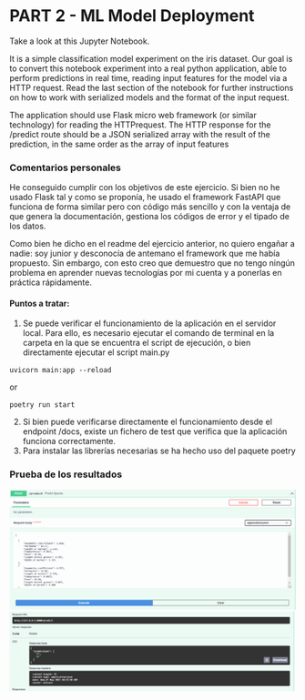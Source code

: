 # PART 2 - ML Model Deployment

Take a look at this Jupyter Notebook.

It is a simple classification model experiment on the iris dataset. Our goal is to
convert this notebook experiment into a real python application, able to perform
predictions in real time, reading input features for the model via a HTTP request.
Read the last section of the notebook for further instructions on how to work with
serialized models and the format of the input request.

The application should use Flask micro web framework (or similar technology) for
reading the HTTPrequest.
The HTTP response for the /predict route should be a JSON serialized array with the
result of the prediction, in the same order as the array of input features

### Comentarios personales

He conseguido cumplir con los objetivos de este ejercicio. Si bien no he usado Flask tal y como se
proponía, he usado el framework FastAPI que funciona de forma similar pero con código más sencillo
y con la ventaja de que genera la documentación, gestiona los códigos de error y el tipado de los datos.

Como bien he dicho en el readme del ejercicio anterior, no quiero engañar a nadie: soy junior
y desconocía de antemano el framework que me había propuesto. Sin embargo, con esto creo que demuestro
que no tengo ningún problema en aprender nuevas tecnologías por mi cuenta y a ponerlas en práctica rápidamente.

#### Puntos a tratar:
1. Se puede verificar el funcionamiento de la aplicación en el servidor local. Para ello, es necesario ejecutar el comando de terminal
en la carpeta en la que se encuentra el script de ejecución, o bien directamente ejecutar el script main.py
```
uvicorn main:app --reload
```
or 
```
poetry run start
```
2. Si bien puede verificarse directamente el funcionamiento desde el endpoint /docs, existe un fichero de test que verifica
que la aplicación funciona correctamente.
3. Para instalar las librerías necesarias se ha hecho uso del paquete poetry

### Prueba de los resultados
![Body](https://github.com/RikiSot/Platanomelon-Part2/blob/main/img/body.png)
![Response](https://github.com/RikiSot/Platanomelon-Part2/blob/main/img/predictions.png)
